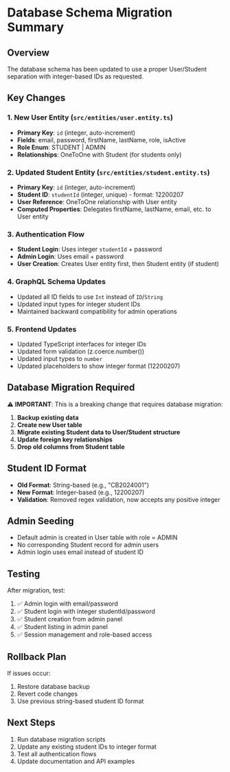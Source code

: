 # Database Schema Migration Summary

## Overview

The database schema has been updated to use a proper User/Student separation with integer-based IDs as requested.

## Key Changes

### 1. New User Entity (`src/entities/user.entity.ts`)

- **Primary Key**: `id` (integer, auto-increment)
- **Fields**: email, password, firstName, lastName, role, isActive
- **Role Enum**: STUDENT | ADMIN
- **Relationships**: OneToOne with Student (for students only)

### 2. Updated Student Entity (`src/entities/student.entity.ts`)

- **Primary Key**: `id` (integer, auto-increment)
- **Student ID**: `studentId` (integer, unique) - format: 12200207
- **User Reference**: OneToOne relationship with User entity
- **Computed Properties**: Delegates firstName, lastName, email, etc. to User entity

### 3. Authentication Flow

- **Student Login**: Uses integer `studentId` + password
- **Admin Login**: Uses email + password
- **User Creation**: Creates User entity first, then Student entity (if student)

### 4. GraphQL Schema Updates

- Updated all ID fields to use `Int` instead of `ID`/`String`
- Updated input types for integer student IDs
- Maintained backward compatibility for admin operations

### 5. Frontend Updates

- Updated TypeScript interfaces for integer IDs
- Updated form validation (z.coerce.number())
- Updated input types to `number`
- Updated placeholders to show integer format (12200207)

## Database Migration Required

⚠️ **IMPORTANT**: This is a breaking change that requires database migration:

1. **Backup existing data**
2. **Create new User table**
3. **Migrate existing Student data to User/Student structure**
4. **Update foreign key relationships**
5. **Drop old columns from Student table**

## Student ID Format

- **Old Format**: String-based (e.g., "CB2024001")
- **New Format**: Integer-based (e.g., 12200207)
- **Validation**: Removed regex validation, now accepts any positive integer

## Admin Seeding

- Default admin is created in User table with role = ADMIN
- No corresponding Student record for admin users
- Admin login uses email instead of student ID

## Testing

After migration, test:

1. ✅ Admin login with email/password
2. ✅ Student login with integer studentId/password
3. ✅ Student creation from admin panel
4. ✅ Student listing in admin panel
5. ✅ Session management and role-based access

## Rollback Plan

If issues occur:

1. Restore database backup
2. Revert code changes
3. Use previous string-based student ID format

## Next Steps

1. Run database migration scripts
2. Update any existing student IDs to integer format
3. Test all authentication flows
4. Update documentation and API examples
